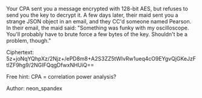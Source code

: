 Your CPA sent you a message encrypted with 128-bit AES, but refuses to send you the key to decrypt it. A few days later, their maid sent you a strange JSON object in an email, and they CC'd someone named Pearson. In their email, the maid said: "Something was funky with my oscilloscope. You'll probably have to brute force a few bytes of the key. Shouldn't be a problem, though."

Ciphertext: 5z+joNqYQhpXz/2Njz+/ePD8m8+A2S3ZZ5tWIvRw1ueq4cO9EYgvQjGKeJzFtIZF9hg9/2NGIFQqgDfwxNHUiQ==

Free hint: CPA = correlation power analysis?

Author: neon_spandex